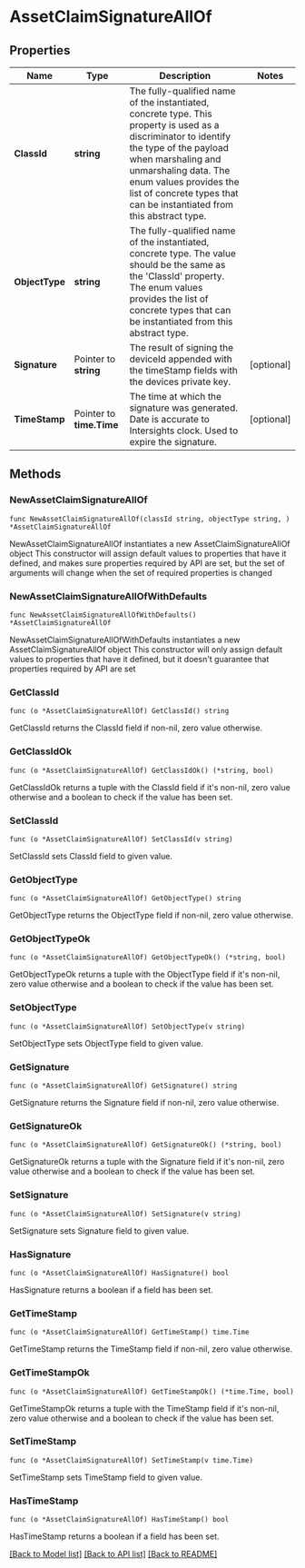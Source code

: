 # AssetClaimSignatureAllOf

## Properties

Name | Type | Description | Notes
------------ | ------------- | ------------- | -------------
**ClassId** | **string** | The fully-qualified name of the instantiated, concrete type. This property is used as a discriminator to identify the type of the payload when marshaling and unmarshaling data. The enum values provides the list of concrete types that can be instantiated from this abstract type. | 
**ObjectType** | **string** | The fully-qualified name of the instantiated, concrete type. The value should be the same as the &#39;ClassId&#39; property. The enum values provides the list of concrete types that can be instantiated from this abstract type. | 
**Signature** | Pointer to **string** | The result of signing the deviceId appended with the timeStamp fields with the devices private key. | [optional] 
**TimeStamp** | Pointer to **time.Time** | The time at which the signature was generated. Date is accurate to Intersights clock. Used to expire the signature. | [optional] 

## Methods

### NewAssetClaimSignatureAllOf

`func NewAssetClaimSignatureAllOf(classId string, objectType string, ) *AssetClaimSignatureAllOf`

NewAssetClaimSignatureAllOf instantiates a new AssetClaimSignatureAllOf object
This constructor will assign default values to properties that have it defined,
and makes sure properties required by API are set, but the set of arguments
will change when the set of required properties is changed

### NewAssetClaimSignatureAllOfWithDefaults

`func NewAssetClaimSignatureAllOfWithDefaults() *AssetClaimSignatureAllOf`

NewAssetClaimSignatureAllOfWithDefaults instantiates a new AssetClaimSignatureAllOf object
This constructor will only assign default values to properties that have it defined,
but it doesn't guarantee that properties required by API are set

### GetClassId

`func (o *AssetClaimSignatureAllOf) GetClassId() string`

GetClassId returns the ClassId field if non-nil, zero value otherwise.

### GetClassIdOk

`func (o *AssetClaimSignatureAllOf) GetClassIdOk() (*string, bool)`

GetClassIdOk returns a tuple with the ClassId field if it's non-nil, zero value otherwise
and a boolean to check if the value has been set.

### SetClassId

`func (o *AssetClaimSignatureAllOf) SetClassId(v string)`

SetClassId sets ClassId field to given value.


### GetObjectType

`func (o *AssetClaimSignatureAllOf) GetObjectType() string`

GetObjectType returns the ObjectType field if non-nil, zero value otherwise.

### GetObjectTypeOk

`func (o *AssetClaimSignatureAllOf) GetObjectTypeOk() (*string, bool)`

GetObjectTypeOk returns a tuple with the ObjectType field if it's non-nil, zero value otherwise
and a boolean to check if the value has been set.

### SetObjectType

`func (o *AssetClaimSignatureAllOf) SetObjectType(v string)`

SetObjectType sets ObjectType field to given value.


### GetSignature

`func (o *AssetClaimSignatureAllOf) GetSignature() string`

GetSignature returns the Signature field if non-nil, zero value otherwise.

### GetSignatureOk

`func (o *AssetClaimSignatureAllOf) GetSignatureOk() (*string, bool)`

GetSignatureOk returns a tuple with the Signature field if it's non-nil, zero value otherwise
and a boolean to check if the value has been set.

### SetSignature

`func (o *AssetClaimSignatureAllOf) SetSignature(v string)`

SetSignature sets Signature field to given value.

### HasSignature

`func (o *AssetClaimSignatureAllOf) HasSignature() bool`

HasSignature returns a boolean if a field has been set.

### GetTimeStamp

`func (o *AssetClaimSignatureAllOf) GetTimeStamp() time.Time`

GetTimeStamp returns the TimeStamp field if non-nil, zero value otherwise.

### GetTimeStampOk

`func (o *AssetClaimSignatureAllOf) GetTimeStampOk() (*time.Time, bool)`

GetTimeStampOk returns a tuple with the TimeStamp field if it's non-nil, zero value otherwise
and a boolean to check if the value has been set.

### SetTimeStamp

`func (o *AssetClaimSignatureAllOf) SetTimeStamp(v time.Time)`

SetTimeStamp sets TimeStamp field to given value.

### HasTimeStamp

`func (o *AssetClaimSignatureAllOf) HasTimeStamp() bool`

HasTimeStamp returns a boolean if a field has been set.


[[Back to Model list]](../README.md#documentation-for-models) [[Back to API list]](../README.md#documentation-for-api-endpoints) [[Back to README]](../README.md)



